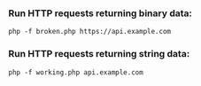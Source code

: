 ### Run HTTP requests returning binary data:
```
php -f broken.php https://api.example.com
```

### Run HTTP requests returning string data:
```
php -f working.php api.example.com
```
